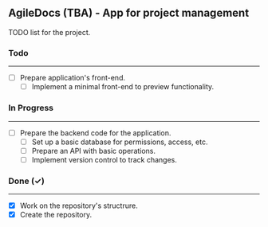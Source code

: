 ## AgileDocs (TBA) - App for project management
TODO list for the project.

### Todo 
-------

- [ ] Prepare application's front-end.
  - [ ] Implement a minimal front-end to preview functionality.

### In Progress
-------

- [ ] Prepare the backend code for the application.
  - [ ] Set up a basic database for permissions, access, etc.
  - [ ] Prepare an API with basic operations.
  - [ ] Implement version control to track changes.

### Done (✓)
-------

- [x] Work on the repository's structrure.
- [x] Create the repository.
